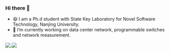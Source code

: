 ### Hi there 👋
- 😄 I am a Ph.d student with State Key Laboratory for Novel Software Technology, Nanjing University.
- 🔭 I’m currently working on data center network, programmable switches and network measurement.
<!--
**mmhzheng/mmhzheng** is a ✨ _special_ ✨ repository because its `README.md` (this file) appears on your GitHub profile.

Here are some ideas to get you started:

- 🔭 I’m currently working on ...
- 🌱 I’m currently learning ...
- 👯 I’m looking to collaborate on ...
- 🤔 I’m looking for help with ...
- 💬 Ask me about ...
- 📫 How to reach me: ...
- 😄 Pronouns: ...
- ⚡ Fun fact: ...
-->

<!-- ![My GitHub stats](https://github-readme-stats.vercel.app/api?username=mmhzheng&show_icons=true&theme=radical)
[![Top Langs](https://github-readme-stats.vercel.app/api/top-langs/?username=mmhzheng)](https://github.com/anuraghazra/github-readme-stats)
 -->
 
<a href="https://github.com/anuraghazra/github-readme-stats">
  <img align="center" src="https://github-readme-stats.vercel.app/api?username=mmhzheng&show_icons=true&theme=radical" />
</a>
<a href="https://github.com/anuraghazra/convoychat">
  <img align="center" src="https://github-readme-stats.vercel.app/api/top-langs/?username=mmhzheng" />
</a>
